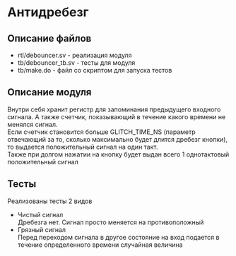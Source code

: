 # Антидребезг
## Описание файлов
* rtl/debouncer.sv   - реализация модуля
* tb/debouncer_tb.sv - тесты для модуля
* tb/make.do          - файл со скриптом для запуска тестов
## Описание модуля
Внутри себя хранит регистр для запоминания предыдущего входного сигнала. А также счетчик, показывающий в течение какого времени не менялся сигнал.  
Если счетчик становится больше GLITCH_TIME_NS (параметр отвечающий за то, сколько максимально будет длится дребезг кнопки), то выдается положительный сигнал на один такт.  
Также при долгом нажатии на кнопку будет выдан всего 1 однотактовый положительный сигнал
## Тесты
Реализованы тесты 2 видов
* Чистый сигнал  
Дребезга нет. Сигнал просто меняется на противоположный
* Грязный сигнал  
Перед переходом сигнала в другое состояние на вход подается в течение определенного времени случайная величина
